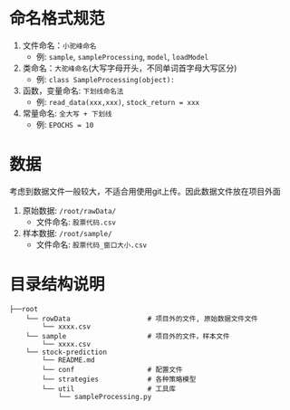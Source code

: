 # 命名格式规范
1. 文件命名：`小驼峰命名`
   - 例:  `sample`, `sampleProcessing`, `model`, `loadModel`
2. 类命名：`大驼峰命名`(大写字母开头，不同单词首字母大写区分)
   - 例: `class SampleProcessing(object):`
3. 函数，变量命名: `下划线命名法`
   - 例: `read_data(xxx,xxx)`, `stock_return = xxx`
4. 常量命名: `全大写 + 下划线`
   - 例: `EPOCHS = 10`


# 数据
考虑到数据文件一般较大，不适合用使用git上传。因此数据文件放在项目外面
1. 原始数据: `/root/rawData/`
   - 文件命名: `股票代码.csv`
2. 样本数据: `/root/sample/`
   - 文件命名: `股票代码_窗口大小.csv`

# 目录结构说明
```
├──root
    └── rowData                   # 项目外的文件, 原始数据文件文件
        └── xxxx.csv
    └── sample                    # 项目外的文件，样本文件
        └── xxxx.csv
    └── stock-prediction
        └── README.md
        └── conf                  # 配置文件
        └── strategies            # 各种策略模型
        └── util                  # 工具库
            └── sampleProcessing.py
```
